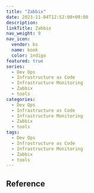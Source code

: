 ```yaml
---
title: "Zabbix"
date: 2023-11-04T12:52:00+09:00
description:
linkTitle: Zabbix
nav_weight: 9
nav_icon:
  vendor: bs
  name: book
  color: indigo
featured: true
series:
  - Dev Ops
  - Infrastructure as Code
  - Infrastructure Monitoring
  - Zabbix
  - tools
categories:
  - Dev Ops
  - Infrastructure as Code
  - Infrastructure Monitoring
  - Zabbix
  - tools
tags:
  - Dev Ops
  - Infrastructure as Code
  - Infrastructure Monitoring
  - Zabbix
  - tools
---
```


## Reference
